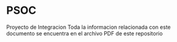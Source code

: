 # PSOC
Proyecto de Integracion
Toda la informacion relacionada con este documento se encuentra en el archivo PDF de este repositorio
